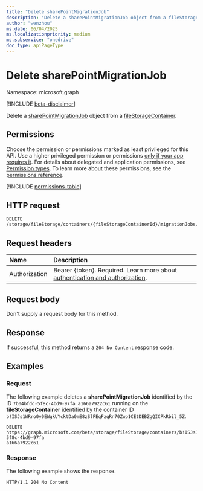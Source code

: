 ```yaml
---
title: "Delete sharePointMigrationJob"
description: "Delete a sharePointMigrationJob object from a fileStorageContainer."
author: "wenzhou"
ms.date: 06/04/2025
ms.localizationpriority: medium
ms.subservice: "onedrive"
doc_type: apiPageType
---
```


# Delete sharePointMigrationJob

Namespace: microsoft.graph

[!INCLUDE [beta-disclaimer](../../includes/beta-disclaimer.md)]

Delete a [sharePointMigrationJob](../resources/sharepointmigrationjob.md) object from a [fileStorageContainer](../resources/filestoragecontainer.md).

## Permissions

Choose the permission or permissions marked as least privileged for this API. Use a higher privileged permission or permissions [only if your app requires it](/graph/permissions-overview#best-practices-for-using-microsoft-graph-permissions). For details about delegated and application permissions, see [Permission types](/graph/permissions-overview#permission-types). To learn more about these permissions, see the [permissions reference](/graph/permissions-reference).

<!-- {
  "blockType": "permissions",
  "name": "filestoragecontainer-delete-migrationjobs-permissions"
}
-->
[!INCLUDE [permissions-table](../includes/permissions/filestoragecontainer-delete-migrationjobs-permissions.md)]

## HTTP request

<!-- {
  "blockType": "ignored"
}
-->
``` http
DELETE /storage/fileStorage/containers/{fileStorageContainerId}/migrationJobs/{migrationJobId}
```

## Request headers

|Name|Description|
|:---|:---|
|Authorization|Bearer {token}. Required. Learn more about [authentication and authorization](/graph/auth/auth-concepts).|

## Request body

Don't supply a request body for this method.

## Response

If successful, this method returns a `204 No Content` response code.

## Examples

### Request

The following example deletes a **sharePointMigrationJob** identified by the ID `7b04bfdd-5f8c-4bd9-97fa
a166a7922c61` running on the **fileStorageContainer** identified by the container ID `b!ISJs1WRro0y0EWgkUYcktDa0mE8zSlFEqFzqRn70Zwp1CEtDEBZgQICPkRbil_5Z`.
<!-- {
  "blockType": "request",
  "name": "delete_migrationjob"
}
-->
``` http
DELETE https://graph.microsoft.com/beta/storage/fileStorage/containers/b!ISJs1WRro0y0EWgkUYcktDa0mE8zSlFEqFzqRn70Zwp1CEtDEBZgQICPkRbil_5Z/migrationJobs/7b04bfdd-5f8c-4bd9-97fa
a166a7922c61
```

### Response

The following example shows the response.
<!-- {
  "blockType": "response",
  "truncated": true
}
-->
``` http
HTTP/1.1 204 No Content
```
